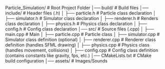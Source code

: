 Particle_Simulation/        #   Root Project Folder
│── build/                  #   Build files
│── include/                #   Header files (.h)
│   ├── particle.h          #       Particle class declaration
│   ├── simulator.h         #       Simulator class declaration
│   ├── renderer.h          #       Renders class declaration
│   ├── physics.h           #       Physics class declaration 
│   ├── config.h            #       Config class declaration 
│── src/                    #   Source files (.cpp)
│   ├── main.cpp            #       Main
│   ├── particle.cpp        #       Particle class
│   ├── simulator.cpp       #       Simulator class definition (optional)
│   ├── renderer.cpp        #       Renderer class definition (handles SFML drawing)
│   ├── physics.cpp         #       Physics class (handles movement, collisions)
│   ├── config.cpp          #       Config class definition (contains constants like gravity, fps, etc.)
│── CMakeLists.txt          #   CMake build configuration
│── assets/                 #   Images/Sounds

